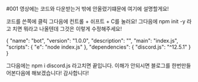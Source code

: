 #001
영상에는 코드와 다운받는거 밖에 안올렸기떄문에 여기에 설명할게요!

코드를 쓴쪽에 클릭 그다음에 컨트롤 + 쉬프트 + C를 눌러요! 그다음에 npm init -y 라고 치면 뭐라고 나올텐데 그것은 이렇게 수정해주세요!




{
  "name": "bot",
  "version": "1.0.0",
  "description": "",
  "main": "index.js",
  "scripts": {
    "e": "node index.js"
  },
  "dependencies": {
    "discord.js": "^12.5.1"
  }
}






그다음에는 npm i discord.js 라고치면 끝입니다. 이해가 안되시면
블로그를 한번만들어본다음에 해보겠습니다! 감사합니다!
